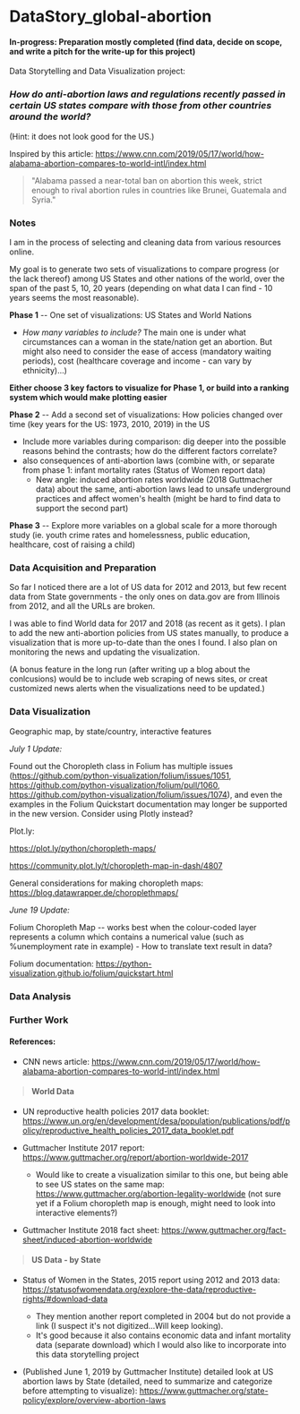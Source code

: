 # DataStory_global-abortion

#### In-progress: Preparation mostly completed (find data, decide on scope, and write a pitch for the write-up for this project)

Data Storytelling and Data Visualization project: 
### *How do anti-abortion laws and regulations recently passed in certain US states compare with those from other countries around the world?* 

(Hint: it does not look good for the US.)

Inspired by this article: https://www.cnn.com/2019/05/17/world/how-alabama-abortion-compares-to-world-intl/index.html

> "Alabama passed a near-total ban on abortion this week, strict enough to rival abortion rules in countries like Brunei, Guatemala and Syria."


### Notes
I am in the process of selecting and cleaning data from various resources online. 

My goal is to generate two sets of visualizations to compare progress (or the lack thereof) among US States and other nations of the world, over the span of the past 5, 10, 20 years (depending on what data I can find - 10 years seems the most reasonable). 

**Phase 1** -- One set of visualizations: US States and World Nations
  - *How many variables to include?* The main one is under what circumstances can a woman in the state/nation get an abortion. 
  But might also need to consider the ease of access (mandatory waiting periods), cost (healthcare coverage and income - can vary by ethnicity)...) 
  
  **Either choose 3 key factors to visualize for Phase 1, or build into a ranking system which would make plotting easier**
  
**Phase 2** -- Add a second set of visualizations: How policies changed over time (key years for the US: 1973, 2010, 2019) in the US 
  - Include more variables during comparison: dig deeper into the possible reasons behind the contrasts; how do the different factors correlate? 
  - also consequences of anti-abortion laws (combine with, or separate from phase 1: infant mortality rates (Status of Women report data)
    * New angle: induced abortion rates worldwide (2018 Guttmacher data) about the same, anti-abortion laws lead to unsafe underground practices and affect women's health (might be hard to find data to support the second part)
  
**Phase 3** -- Explore more variables on a global scale for a more thorough study (ie. youth crime rates and homelessness, public education, healthcare, cost of raising a child)

### Data Acquisition and Preparation
So far I noticed there are a lot of US data for 2012 and 2013, but few recent data from State governments - the only ones on data.gov are from Illinois from 2012, and all the URLs are broken.

I was able to find World data for 2017 and 2018 (as recent as it gets). I plan to add the new anti-abortion policies from US states manually, to produce a visualization that is more up-to-date than the ones I found. I also plan on monitoring the news and updating the visualization.

  (A bonus feature in the long run (after writing up a blog about the conlcusions) would be to include web scraping of news sites, or creat customized news alerts when the visualizations need to be updated.)

### Data Visualization
Geographic map, by state/country, interactive features

*July 1 Update:*

Found out the Choropleth class in Folium has multiple issues (https://github.com/python-visualization/folium/issues/1051, https://github.com/python-visualization/folium/pull/1060, https://github.com/python-visualization/folium/issues/1074), and even the examples in the Folium Quickstart documentation may longer be supported in the new version. Consider using Plotly instead? 

Plot.ly: 

https://plot.ly/python/choropleth-maps/

https://community.plot.ly/t/choropleth-map-in-dash/4807

General considerations for making choropleth maps: https://blog.datawrapper.de/choroplethmaps/


*June 19 Update:*

Folium Choropleth Map -- works best when the colour-coded layer represents a column which contains a numerical value (such as %unemployment rate in example) - How to translate text result in data?

Folium documentation: https://python-visualization.github.io/folium/quickstart.html

### Data Analysis

### Further Work


#### References:
* CNN news article:
https://www.cnn.com/2019/05/17/world/how-alabama-abortion-compares-to-world-intl/index.html

> #### World Data

* UN reproductive health policies 2017 data booklet:
https://www.un.org/en/development/desa/population/publications/pdf/policy/reproductive_health_policies_2017_data_booklet.pdf


* Guttmacher Institute 2017 report:
https://www.guttmacher.org/report/abortion-worldwide-2017

  * Would like to create a visualization similar to this one, but being able to see US states on the same map: https://www.guttmacher.org/abortion-legality-worldwide (not sure yet if a Folium choropleth map is enough, might need to look into interactive elements?)

* Guttmacher Institute 2018 fact sheet:
https://www.guttmacher.org/fact-sheet/induced-abortion-worldwide


> #### US Data - by State

* Status of Women in the States, 2015 report using 2012 and 2013 data: https://statusofwomendata.org/explore-the-data/reproductive-rights/#download-data
  - They mention another report completed in 2004 but do not provide a link (I suspect it's not digitized...Will keep looking).
  - It's good because it also contains economic data and infant mortality data (separate download) which I would also like to incorporate into this data storytelling project
  
* (Published June 1, 2019 by Guttmacher Institute) detailed look at US abortion laws by State (detailed, need to summarize and categorize before attempting to visualize): https://www.guttmacher.org/state-policy/explore/overview-abortion-laws

